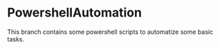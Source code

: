 # PowershellAutomation

This branch contains some powershell scripts to automatize some basic tasks.
